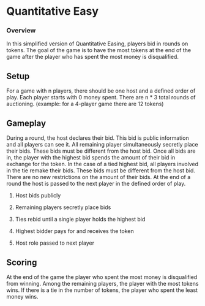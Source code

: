 # Quantitative Easy
### Overview
In this simplified version of Quantitative Easing, players bid in rounds on tokens. The goal of the game is to have the most tokens at the end of the game after the player who has spent the most money is disqualified.
## Setup
For a game with n players, there should be one host and a defined order of play. Each player starts with 0 money spent. There are n * 3 total rounds of auctioning. (example: for a 4-player game there are 12 tokens)
## Gameplay
During a round, the host declares their bid. This bid is public information and all players can see it. All remaining player simultaneously secretly place their bids. These bids must be different from the host bid. Once all bids are in, the player with the highest bid spends the amount of their bid in exchange for the token. In the case of a tied highest bid, all players involved in the tie remake their bids. These bids must be different from the host bid. There are no new restrictions on the amount of their bids. 
At the end of a round the host is passed to the next player in the defined order of play.

1. Host bids publicly

2. Remaining players secretly place bids

3. Ties rebid until a single player holds the highest bid

4. Highest bidder pays for and receives the token

5. Host role passed to next player

## Scoring 
At the end of the game the player who spent the most money is disqualified from winning. Among the remaining players, the player with the most tokens wins. If there is a tie in the number of tokens, the player who spent the least money wins.